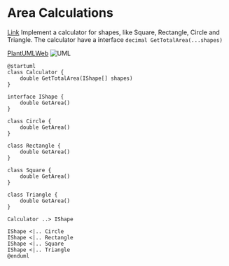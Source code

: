 Area Calculations
===
[Link](https://www.codewars.com/kata/5702e2f380b8c86df3000003)
Implement a calculator for shapes, like Square, Rectangle, Circle and Triangle.
The calculator have a interface ```decimal GetTotalArea(...shapes)```

[PlantUMLWeb](http://www.plantuml.com/plantuml/uml/ZP0n3i8m34Ltdo8ZB3a1GaKCY9LsGmmcDL39RS5n9k3kG34I5KF84kddENa_HLGKJIr3O8pHBP53OjHUt1NSSzLzsZEv5MdLA_9222VhyeHdskvSVErn2dU0fbEI0mPoxzEVyM5oGEsbHWBdiGq5nUxu1rbU4aeUgwJ9tVVr2TxFhH205PlTl3VxKMIcuzIiHj77000AwkhKyWC0)
![UML](http://www.plantuml.com/plantuml/png/ZP0n3i8m34Ltdo8ZB3a1GaKCY9LsGmmcDL39RS5n9k3kG34I5KF84kddENa_HLGKJIr3O8pHBP53OjHUt1NSSzLzsZEv5MdLA_9222VhyeHdskvSVErn2dU0fbEI0mPoxzEVyM5oGEsbHWBdiGq5nUxu1rbU4aeUgwJ9tVVr2TxFhH205PlTl3VxKMIcuzIiHj77000AwkhKyWC0)
```plantuml
@startuml
class Calculator {
    double GetTotalArea(IShape[] shapes)
}

interface IShape {
    double GetArea()
}

class Circle {
    double GetArea()
}

class Rectangle {
    double GetArea()
}

class Square {
    double GetArea()
}

class Triangle {
    double GetArea()
}

Calculator ..> IShape

IShape <|.. Circle
IShape <|.. Rectangle
IShape <|.. Square
IShape <|.. Triangle
@enduml
```
